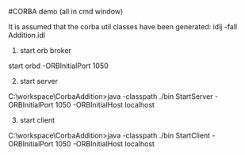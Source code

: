 #CORBA demo (all in cmd window)

It is assumed that the corba util classes have been generated: idlj -fall Addition.idl

1. start orb broker

start orbd -ORBInitialPort 1050

2. start server

C:\workspace\CorbaAddition>java -classpath ./bin StartServer -ORBInitialPort 1050 -ORBInitialHost localhost

3. start client

C:\workspace\CorbaAddition>java -classpath ./bin StartClient  -ORBInitialPort 1050 -ORBInitialHost localhost
